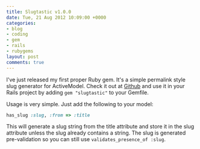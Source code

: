 ```yaml
---
title: Slugtastic v1.0.0
date: Tue, 21 Aug 2012 10:09:00 +0000
categories:
- blog
- coding
- gem
- rails
- rubygems
layout: post
comments: true
---
```


I've just released my first proper Ruby gem. It's a simple permalink style slug generator for ActiveModel. Check it out at [Github](https://github.com/danbee/slugtastic) and use it in your Rails project by adding `gem "slugtastic"` to your Gemfile.

Usage is very simple. Just add the following to your model:

``` ruby
has_slug :slug, :from => :title
```

This will generate a slug string from the title attribute and store it in the slug attribute unless the slug already contains a string. The slug is generated pre-validation so you can still use `validates_presence_of :slug`.



